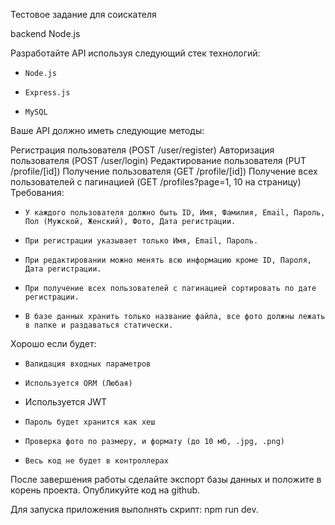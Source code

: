 Тестовое задание для соискателя

backend Node.js

Разработайте API используя следующий стек технологий:

-     Node.js

-     Express.js

-     MySQL

Ваше API должно иметь следующие методы:

Регистрация пользователя (POST /user/register)
Авторизация пользователя (POST /user/login)
Редактирование пользователя (PUT /profile/[id])
Получение пользователя (GET /profile/[id])
Получение всех пользователей с пагинацией (GET /profiles?page=1, 10 на страницу)
Требования:

-     У каждого пользователя должно быть ID, Имя, Фамилия, Email, Пароль, Пол (Мужской, Женский), Фото, Дата регистрации.

-     При регистрации указывает только Имя, Email, Пароль.

-     При редактировании можно менять всю информацию кроме ID, Пароля, Дата регистрации.

-     При получение всех пользователей с пагинацией сортировать по дате регистрации.

-     В базе данных хранить только название файла, все фото должны лежать в папке и раздаваться статически.

Хорошо если будет:

-     Валидация входных параметров

-     Используется ORM (Любая)

-  Используется JWT

-     Пароль будет хранится как хеш

-     Проверка фото по размеру, и формату (до 10 мб, .jpg, .png)

-     Весь код не будет в контроллерах

После завершения работы сделайте экспорт базы данных и положите в корень проекта. Опубликуйте код на github.

Для запуска приложения выполнять скрипт: npm run dev.
